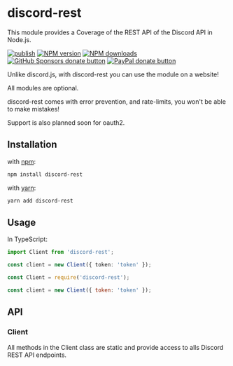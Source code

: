 # discord-rest

This module provides a Coverage of the REST API of the Discord API in Node.js. 

[![publish](https://github.com/garder500/discord-rest/actions/workflows/npm-publish.yml/badge.svg)](https://github.com/garder500/discord-rest/actions/workflows/npm-publish.yml)
<span class="badge-npmversion"><a href="https://npmjs.org/package/discord-rest" title="View this project on NPM"><img src="https://img.shields.io/npm/v/discord-rest.svg" alt="NPM version" /></a></span>
<span class="badge-npmdownloads"><a href="https://npmjs.org/package/discord-rest" title="View this project on NPM"><img src="https://img.shields.io/npm/dm/discord-rest.svg" alt="NPM downloads" /></a></span>
<br class="badge-separator" />
<span class="badge-githubsponsors"><a href="https://github.com/sponsors/garder500" title="Donate to this project using GitHub Sponsors"><img src="https://img.shields.io/badge/github-donate-yellow.svg" alt="GitHub Sponsors donate button" /></a></span>
<span class="badge-paypal"><a href="https://paypal.me/bcbotcreator" title="Donate to this project using Paypal"><img src="https://img.shields.io/badge/paypal-donate-yellow.svg" alt="PayPal donate button" /></a></span>

Unlike discord.js, with discord-rest you can use the module on a website!

All modules are optional.

discord-rest comes with error prevention, and rate-limits, you won't be able to make mistakes!

Support is also planned soon for oauth2.

## Installation

with [npm](https://npmjs.org/):

```sh
npm install discord-rest
```

with [yarn](https://yarnpkg.com/):

```sh
yarn add discord-rest
```

## Usage

In TypeScript:

```ts
import Client from 'discord-rest';

const client = new Client({ token: 'token' });
```

```js
const Client = require('discord-rest');

const client = new Client({ token: 'token' });
```

## API

### Client

All methods in the Client class are static and provide access to alls Discord REST API endpoints.
